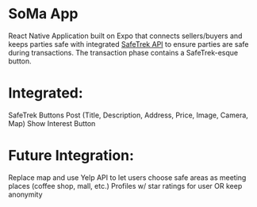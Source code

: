 # SoMa App
React Native Application built on Expo that connects sellers/buyers and keeps parties safe with integrated [SafeTrek API](https://docs.safetrek.io/reference#authentication) to ensure parties are safe during transactions.
The transaction phase contains a SafeTrek-esque button. 

# Integrated:
SafeTrek Buttons
Post (Title, Description, Address, Price, Image, Camera, Map)
Show Interest Button

# Future Integration:
Replace map and use Yelp API to let users choose safe areas as meeting places (coffee shop, mall, etc.) 
Profiles w/ star ratings for user OR keep anonymity
